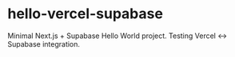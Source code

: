 # hello-vercel-supabase
Minimal Next.js + Supabase Hello World project. Testing Vercel ↔ Supabase integration.
